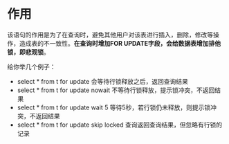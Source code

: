 # 作用
该语句的作用是为了在查询时，避免其他用户对该表进行插入，删除，修改等操作，造成表的不一致性。**在查询时增加FOR UPDATE字段，会给数据表增加排他锁，即悲观锁**。

给你举几个例子：
- select * from t for update 会等待行锁释放之后，返回查询结果
- select * from t for update nowait 不等待行锁释放，提示锁冲突，不返回结果
- select * from t for update wait 5 等待5秒，若行锁仍未释放，则提示锁冲突，不返回结果
- select * from t for update skip locked 查询返回查询结果，但忽略有行锁的记录

